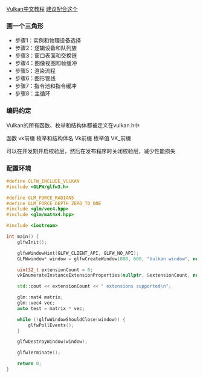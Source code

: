 [Vulkan中文教程](https://github.com/fangcun010/VulkanTutorialCN)
[建议配合这个](https://vulkan-tutorial.com/Introduction)

### 画一个三角形

* 步骤1：实例和物理设备选择
* 步骤2：逻辑设备和队列族
* 步骤3：窗口表面和交换链
* 步骤4：图像视图和帧缓冲
* 步骤5：渲染流程
* 步骤6：图形管线
* 步骤7：指令池和指令缓冲
* 步骤8：主循环

### 编码约定

Vulkan的所有函数、枚举和结构体都被定义在vulkan.h中

函数 vk前缀
枚举和结构体名 Vk前缀
枚举值 VK_前缀



可以在开发期开启校验层，然后在发布程序时关闭校验层，减少性能损失

### 配置环境

```c++
#define GLFW_INCLUDE_VULKAN
#include <GLFW/glfw3.h>

#define GLM_FORCE_RADIANS
#define GLM_FORCE_DEPTH_ZERO_TO_ONE
#include <glm/vec4.hpp>
#include <glm/mat4x4.hpp>

#include <iostream>

int main() {
    glfwInit();

    glfwWindowHint(GLFW_CLIENT_API, GLFW_NO_API);
    GLFWwindow* window = glfwCreateWindow(800, 600, "Vulkan window", nullptr, nullptr);

    uint32_t extensionCount = 0;
    vkEnumerateInstanceExtensionProperties(nullptr, &extensionCount, nullptr);

    std::cout << extensionCount << " extensions supported\n";

    glm::mat4 matrix;
    glm::vec4 vec;
    auto test = matrix * vec;

    while (!glfwWindowShouldClose(window)) {
        glfwPollEvents();
    }

    glfwDestroyWindow(window);

    glfwTerminate();

    return 0;
}
```

